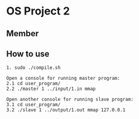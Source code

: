 # OS Project 2

## Member


## How to use

```
1. sudo ./compile.sh

Open a console for running master program:
2.1 cd user_program/
2.2 ./master 1 ../input/1.in mmap

Open another console for running slave program:
3.1 cd user_program/
3.2 ./slave 1 ../output/1.out mmap 127.0.0.1 
```

